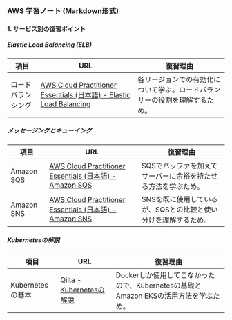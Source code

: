 ### AWS 学習ノート (Markdown形式)

#### 1. サービス別の復習ポイント

##### Elastic Load Balancing (ELB)

| 項目 | URL | 復習理由 |
| --- | --- | --- |
| ロードバランシング | [AWS Cloud Practitioner Essentials (日本語) - Elastic Load Balancing](https://explore.skillbuilder.aws/learn/course/1875/play/92485/aws-cloud-practitioner-essentials-japanese-ri-ben-yu-shi-xie-ban) | 各リージョンでの有効化について学ぶ。ロードバランサーの役割を理解するため。 |

##### メッセージングとキューイング

| 項目 | URL | 復習理由 |
| --- | --- | --- |
| Amazon SQS | [AWS Cloud Practitioner Essentials (日本語) - Amazon SQS](https://explore.skillbuilder.aws/learn/course/1875/play/92485/aws-cloud-practitioner-essentials-japanese-ri-ben-yu-shi-xie-ban) | SQSでバッファを加えてサーバーに余裕を持たせる方法を学ぶため。 |
| Amazon SNS | [AWS Cloud Practitioner Essentials (日本語) - Amazon SNS](https://explore.skillbuilder.aws/learn/course/1875/play/92485/aws-cloud-practitioner-essentials-japanese-ri-ben-yu-shi-xie-ban) | SNSを既に使用しているが、SQSとの比較と使い分けを理解するため。 |

##### Kubernetesの解説

| 項目 | URL | 復習理由 |
| --- | --- | --- |
| Kubernetesの基本 | [Qiita - Kubernetesの解説](https://qiita.com/MahoTakara/items/85096f8b2632c802ab22) | Dockerしか使用してこなかったので、Kubernetesの基礎とAmazon EKSの活用方法を学ぶため。 |

